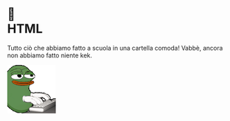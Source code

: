 # 📔 <br /> HTML

Tutto ciò che abbiamo fatto a scuola in una cartella comoda! Vabbè, ancora non abbiamo fatto niente kek.

![chatting](https://github.com/plumkewe/scuola/blob/5e70559e0513e9f78ce1b2311b5939abef34639d/Altro/chatting-twich-emote-xqc-asmongold-chat-tyler1.gif)